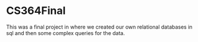 # CS364Final
This was a final project in where we created our own relational databases in sql and then some complex queries for the data.
